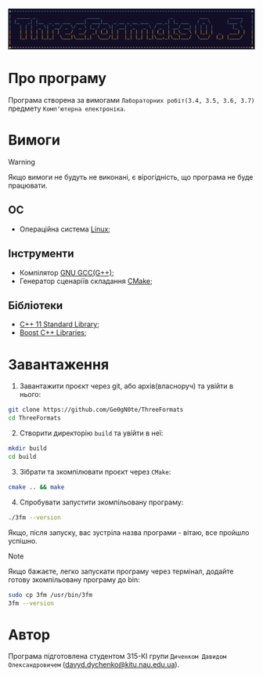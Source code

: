 ![Img](img/face.jpg)


# Про програму
Програма створена за вимогами ```Лабораторних робіт(3.4, 3.5, 3.6, 3.7)``` предмету ```Комп'ютерна електроніка```.

# Вимоги
> [!WARNING]
> Якщо вимоги не будуть не виконані, є вірогідність, що програма не буде працювати.

## ОС
- Операційна система [Linux](https://www.linux.org/pages/download);
## Інструменти
- Компілятор [GNU GCC(G++)](https://gcc.gnu.org);
- Генератор сценаріїв складання [CMake](https://cmake.org);
## Бібліотеки
- [C++ 11 Standard Library](https://en.cppreference.com/w/cpp/standard_library);
- [Boost C++ Libraries](https://www.boost.org);

# Завантаження
1. Завантажити проєкт через git, або архів(власноруч) та увійти в нього:
```bash
git clone https://github.com/Ge0gN0te/ThreeFormats
cd ThreeFormats
```
2. Створити директорію ```build``` та увійти в неї:
```bash
mkdir build
cd build
```
3. Зібрати та зкомпілювати проєкт через ```CMake```:
```bash
cmake .. && make
```
4. Спробувати запустити зкомпільовану програму:
```bash
./3fm --version
```
Якщо, після запуску, вас зустріла назва програми - вітаю, все пройшло успішно.
> [!NOTE]
> Якщо бажаєте, легко запускати програму через термінал, додайте готову 
> зкомпільовану програму до bin:
> ```bash
> sudo cp 3fm /usr/bin/3fm
> 3fm --version
> ```

# Автор
Програма підготовлена студентом 315-КІ групи ```Диченком Давидом Олександровичем``` (<davyd.dychenko@kitu.nau.edu.ua>).
